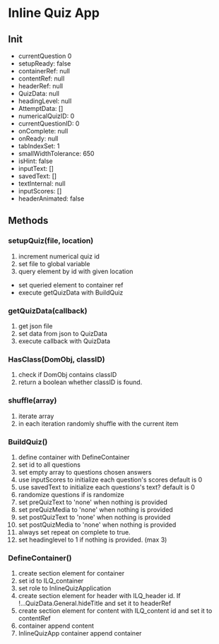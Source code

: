 # Inline Quiz App

## Init
 - currentQuestion 0
 - setupReady: false
 - containerRef: null
 - contentRef: null
 - headerRef: null
 - QuizData: null
 - headingLevel: null
 - AttemptData: []
 - numericalQuizID: 0
 - currentQuestionID: 0
 - onComplete: null
 - onReady: null
 - tabIndexSet: 1
 - smallWidthTolerance: 650
 - isHint: false
 - inputText: []
 - savedText: []
 - textInternal: null
 - inputScores: []
 - headerAnimated: false

## Methods

### setupQuiz(file, location)
1. increment numerical quiz id
2. set file to global variable
3. query element by id with given location
 - set queried element to container ref
 - execute getQuizData with BuildQuiz

### getQuizData(callback)
1. get json file
2. set data from json to QuizData
3. execute callback with QuizData

### HasClass(DomObj, classID)
1. check if DomObj contains classID
2. return a boolean whether classID is found.

### shuffle(array)
1. iterate array
2. in each iteration randomly shuffle with the current item

### BuildQuiz()
1. define container with DefineContainer
2. set id to all questions
3. set empty array to questions chosen answers
4. use inputScores to initialize each question's scores default is 0
5. use savedText to initialize each questions's text? default is 0
6. randomize questions if is randomize
7. set preQuizText to 'none' when nothing is provided
8. set preQuizMedia to 'none' when nothing is provided
9. set postQuizText to 'none' when nothing is provided
10. set postQuizMedia to 'none' when nothing is provided
11. always set repeat on complete to true.
12. set headinglevel to 1 if nothing is provided. (max 3)


### DefineContainer()
1. create section element for container
2. set id to ILQ_container
3. set role to InlineQuizApplication
4. create section element for header with ILQ_header id. If !...QuizData.General.hideTitle and set it to headerRef
5. create section element for content  with ILQ_content id and set it to contentRef
6. container append content
7. InlineQuizApp container append container

